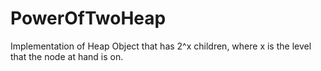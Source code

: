 # PowerOfTwoHeap
Implementation of Heap Object that has 2^x children, where x is the level that the node at hand is on.
